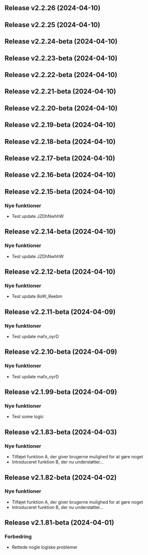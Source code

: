 ## Release v2.2.26 (2024-04-10)

## Release v2.2.25 (2024-04-10)

## Release v2.2.24-beta (2024-04-10)

## Release v2.2.23-beta (2024-04-10)

## Release v2.2.22-beta (2024-04-10)

## Release v2.2.21-beta (2024-04-10)

## Release v2.2.20-beta (2024-04-10)

## Release v2.2.19-beta (2024-04-10)

## Release v2.2.18-beta (2024-04-10)

## Release v2.2.17-beta (2024-04-10)

## Release v2.2.16-beta (2024-04-10)

## Release v2.2.15-beta (2024-04-10)

### Nye funktioner

- Test update JZDhNwhhW

## Release v2.2.14-beta (2024-04-10)

### Nye funktioner

- Test update JZDhNwhhW

## Release v2.2.12-beta (2024-04-10)

### Nye funktioner

- Test update 8oW_Reebm

## Release v2.2.11-beta (2024-04-09)

### Nye funktioner

- Test update mafx_oyrD

## Release v2.2.10-beta (2024-04-09)

### Nye funktioner

- Test update mafx_oyrD

## Release v2.1.99-beta (2024-04-09)

### Nye funktioner

- Test some logic

## Release v2.1.83-beta (2024-04-03)

### Nye funktioner

- Tilføjet funktion A, der giver brugerne mulighed for at gøre noget
- Introduceret funktion B, der nu understøtter...

## Release v2.1.82-beta (2024-04-02)

### Nye funktioner

- Tilføjet funktion A, der giver brugerne mulighed for at gøre noget
- Introduceret funktion B, der nu understøtter...

## Release v2.1.81-beta (2024-04-01)

### Forbedring

- Rettede nogle logiske problemer
